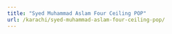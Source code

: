 ```yaml
---
title: "Syed Muhammad Aslam Four Ceiling POP"
url: /karachi/syed-muhammad-aslam-four-ceiling-pop/
---
```


